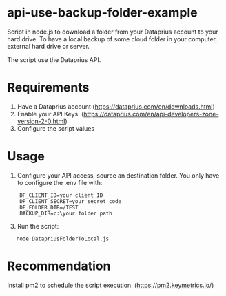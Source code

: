 # api-use-backup-folder-example
Script in node.js to download a folder from your Dataprius account to your hard drive. 
To have a local backup of some cloud folder in your computer, external hard drive or server.

The script use the Dataprius API.
# Requirements
1. Have a Dataprius account (https://dataprius.com/en/downloads.html)
2. Enable your API Keys. (https://dataprius.com/en/api-developers-zone-version-2-0.html)
3. Configure the script values

# Usage
1. Configure your API access, source an destination folder.
  You only have to configure the .env file with:
```
    DP_CLIENT_ID=your client ID
    DP_CLIENT_SECRET=your secret code
    DP_FOLDER_DIR=/TEST
    BACKUP_DIR=c:\your folder path
```

3. Run the script:
```
   node DatapriusFolderToLocal.js
```

# Recommendation
Install pm2 to schedule the script execution. (https://pm2.keymetrics.io/)
